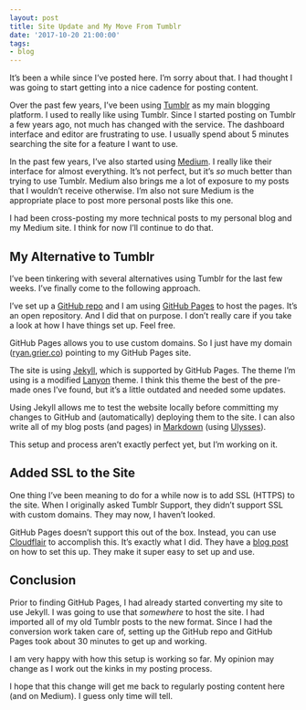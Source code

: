 ```yaml
---
layout: post
title: Site Update and My Move From Tumblr
date: '2017-10-20 21:00:00'
tags:
- blog
---
```


It’s been a while since I’ve posted here. I’m sorry about that. I had thought I was going to start getting into a nice cadence for posting content.

Over the past few years, I’ve been using [Tumblr](http://tumblr.com/) as my main blogging platform. I used to really like using Tumblr. Since I started posting on Tumblr a few years ago, not much has changed with the service. The dashboard interface and editor are frustrating to use. I usually spend about 5 minutes searching the site for a feature I want to use.

In the past few years, I’ve also started using [Medium](https://medium.com/). I really like their interface for almost everything. It’s not perfect, but it’s _so_ much better than trying to use Tumblr. Medium also brings me a lot of exposure to my posts that I wouldn’t receive otherwise. I’m also not sure Medium is the appropriate place to post more personal posts like this one.

I had been cross-posting my more technical posts to my personal blog and my Medium site. I think for now I’ll continue to do that.

## My Alternative to Tumblr

I’ve been tinkering with several alternatives using Tumblr for the last few weeks. I’ve finally come to the following approach.

I’ve set up a [GitHub repo](https://github.com/rwgrier/rwgrier.github.io) and I am using [GitHub Pages](https://pages.github.com/) to host the pages. It’s an open repository. And I did that on purpose. I don’t really care if you take a look at how I have things set up. Feel free.

GitHub Pages allows you to use custom domains. So I just have my domain ([ryan.grier.co](https://ryan.grier.co/)) pointing to my GitHub Pages site.

The site is using [Jekyll](https://jekyllrb.com/), which is supported by GitHub Pages. The theme I’m using is a modified [Lanyon](https://github.com/poole/lanyon) theme. I think this theme the best of the pre-made ones I’ve found, but it’s a little outdated and needed some updates.

Using Jekyll allows me to test the website locally before committing my changes to GitHub and (automatically) deploying them to the site. I can also write all of my blog posts (and pages) in [Markdown](https://daringfireball.net/projects/markdown/) (using [Ulysses](https://ulyssesapp.com/)).

This setup and process aren’t exactly perfect yet, but I’m working on it.

## Added SSL to the Site

One thing I’ve been meaning to do for a while now is to add SSL (HTTPS) to the site. When I originally asked Tumblr Support, they didn’t support SSL with custom domains. They may now, I haven’t looked.

GitHub Pages doesn’t support this out of the box. Instead, you can use [Cloudflair](https://www.cloudflare.com/) to accomplish this. It’s exactly what I did. They have a [blog post](https://blog.cloudflare.com/secure-and-fast-github-pages-with-cloudflare/) on how to set this up. They make it super easy to set up and use.

## Conclusion

Prior to finding GitHub Pages, I had already started converting my site to use Jekyll. I was going to use that _somewhere_ to host the site. I had imported all of my old Tumblr posts to the new format. Since I had the conversion work taken care of, setting up the GitHub repo and GitHub Pages took about 30 minutes to get up and working.

I am very happy with how this setup is working so far. My opinion may change as I work out the kinks in my posting process.

I hope that this change will get me back to regularly posting content here (and on Medium). I guess only time will tell.

